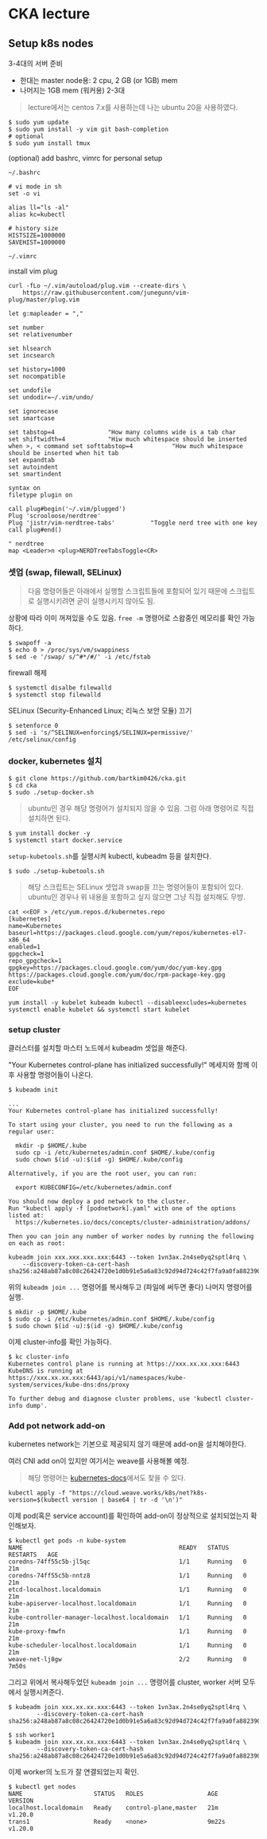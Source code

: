 # CKA lecture


## Setup k8s nodes

3-4대의 서버 준비
- 한대는 master node용: 2 cpu, 2 GB (or 1GB) mem
- 나머지는 1GB mem (워커용) 2-3대

> lecture에서는 centos 7.x를 사용하는데 나는 ubuntu 20을 사용하였다.


```
$ sudo yum update
$ sudo yum install -y vim git bash-completion
# optional
$ sudo yum install tmux
```

(optional) add bashrc, vimrc for personal setup

`~/.bashrc`

```
# vi mode in sh
set -o vi

alias ll="ls -al"
alias kc=kubectl

# history size
HISTSIZE=1000000
SAVEHIST=1000000
```


`~/.vimrc`

install vim plug

```
curl -fLo ~/.vim/autoload/plug.vim --create-dirs \
    https://raw.githubusercontent.com/junegunn/vim-plug/master/plug.vim
```

```
let g:mapleader = ","

set number
set relativenumber

set hlsearch
set incsearch

set history=1000
set nocompatible

set undofile
set undodir=~/.vim/undo/

set ignorecase
set smartcase

set tabstop=4               "How many columns wide is a tab char
set shiftwidth=4            "Hiw much whitespace should be inserted when >, < command set softtabstop=4           "How much whitespace should be inserted when hit tab
set expandtab
set autoindent
set smartindent

syntax on
filetype plugin on

call plug#begin('~/.vim/plugged')
Plug 'scrooloose/nerdtree'
Plug 'jistr/vim-nerdtree-tabs'          "Toggle nerd tree with one key
call plug#end()

" nerdtree
map <Leader>n <plug>NERDTreeTabsToggle<CR>
```


### 셋업 (swap, filewall, SELinux)

> 다음 명령어들은 아래에서 실행할 스크립트들에 포함되어 있기 때문에 스크립트로 실행시키려면 굳이 실행시키지 않아도 됨.

상황에 따라 이미 꺼져있을 수도 있음. `free -m` 명령어로 스왑중인 메모리를 확인 가능하다.

```
$ swapoff -a
$ echo 0 > /proc/sys/vm/swappiness
$ sed -e '/swap/ s/^#*/#/' -i /etc/fstab
```

firewall 해제

```
$ systemctl disalbe filewalld
$ systemctl stop filewalld
```

SELinux (Security-Enhanced Linux; 리눅스 보안 모듈) 끄기

```
$ setenforce 0
$ sed -i 's/^SELINUX=enforcing$/SELINUX=permissive/' /etc/selinux/config
```

### docker, kubernetes 설치

```
$ git clone https://github.com/bartkim0426/cka.git
$ cd cka
$ sudo ./setup-docker.sh
```

> ubuntu인 경우 해당 명령어가 설치되지 않을 수 있음. 그럼 아래 명령어로 직접 설치하면 된다.

```
$ yum install docker -y
$ systemctl start docker.service
```

`setup-kubetools.sh`를 실행시켜 kubectl, kubeadm 등을 설치한다.


```
$ sudo ./setup-kubetools.sh
```

> 해당 스크립트는 SELinux 셋업과 swap을 끄는 명령어들이 포함되어 있다. ubuntu인 경우나 위 내용을 포함하고 싶지 않으면 그냥 직접 설치해도 무방.

```
cat <<EOF > /etc/yum.repos.d/kubernetes.repo
[kubernetes]
name=Kubernetes
baseurl=https://packages.cloud.google.com/yum/repos/kubernetes-el7-x86_64
enabled=1
gpgcheck=1
repo_gpgcheck=1
gpgkey=https://packages.cloud.google.com/yum/doc/yum-key.gpg https://packages.cloud.google.com/yum/doc/rpm-package-key.gpg
exclude=kube*
EOF

yum install -y kubelet kubeadm kubectl --disableexcludes=kubernetes
systemctl enable kubelet && systemctl start kubelet
```


### setup cluster

클러스터를 설치할 마스터 노드에서 kubeadm 셋업을 해준다.

"Your Kubernetes control-plane has initialized successfully!" 메세지와 함께 이후 사용할 명령어들이 나온다.

```
$ kubeadm init

...
Your Kubernetes control-plane has initialized successfully!

To start using your cluster, you need to run the following as a regular user:

  mkdir -p $HOME/.kube
  sudo cp -i /etc/kubernetes/admin.conf $HOME/.kube/config
  sudo chown $(id -u):$(id -g) $HOME/.kube/config

Alternatively, if you are the root user, you can run:

  export KUBECONFIG=/etc/kubernetes/admin.conf

You should now deploy a pod network to the cluster.
Run "kubectl apply -f [podnetwork].yaml" with one of the options listed at:
  https://kubernetes.io/docs/concepts/cluster-administration/addons/

Then you can join any number of worker nodes by running the following on each as root:

kubeadm join xxx.xxx.xxx.xxx:6443 --token 1vn3ax.2n4se0yq2sptl4rq \
    --discovery-token-ca-cert-hash sha256:a248ab87a8c08c26424720e1d0b91e5a6a83c92d94d724c42f7fa9a0fa882390
```

위의 `kubeadm join ...` 명령어를 복사해두고 (파일에 써두면 좋다) 나머지 명령어를 실행.

```
$ mkdir -p $HOME/.kube
$ sudo cp -i /etc/kubernetes/admin.conf $HOME/.kube/config
$ sudo chown $(id -u):$(id -g) $HOME/.kube/config
```

이제 cluster-info를 확인 가능하다.

```
$ kc cluster-info
Kubernetes control plane is running at https://xxx.xx.xx.xxx:6443
KubeDNS is running at https://xxx.xx.xx.xxx:6443/api/v1/namespaces/kube-system/services/kube-dns:dns/proxy

To further debug and diagnose cluster problems, use 'kubectl cluster-info dump'.
```

### Add pot network add-on

kubernetes network는 기본으로 제공되지 않기 때문에 add-on을 설치해야한다.

여러 CNI add on이 있지만 여기서는 weave를 사용해볼 예정.

> 해당 명령어는 [kubernetes-docs](https://kubernetes.io/docs/setup/production-environment/tools/kubeadm/high-availability/#steps-for-the-first-control-plane-node)에서도 찾을 수 있다.

```
kubectl apply -f "https://cloud.weave.works/k8s/net?k8s-version=$(kubectl version | base64 | tr -d '\n')"
```

이제 pod(혹은 service account)를 확인하여 add-on이 정상적으로 설치되었는지 확인해보자.

```
$ kubectl get pods -n kube-system
NAME                                            READY   STATUS    RESTARTS   AGE
coredns-74ff55c5b-jl5qc                         1/1     Running   0          21m
coredns-74ff55c5b-nntz8                         1/1     Running   0          21m
etcd-localhost.localdomain                      1/1     Running   0          21m
kube-apiserver-localhost.localdomain            1/1     Running   0          21m
kube-controller-manager-localhost.localdomain   1/1     Running   0          21m
kube-proxy-fmwfn                                1/1     Running   0          21m
kube-scheduler-localhost.localdomain            1/1     Running   0          21m
weave-net-lj8gw                                 2/2     Running   0          7m50s
```

그리고 위에서 복사해두었던 `kubeadm join ...` 명령어를 cluster, worker 서버 모두에서 실행시켜준다.

```
$ kubeadm join xxx.xx.xx.xxx:6443 --token 1vn3ax.2n4se0yq2sptl4rq \
        --discovery-token-ca-cert-hash sha256:a248ab87a8c08c26424720e1d0b91e5a6a83c92d94d724c42f7fa9a0fa882390
        
$ ssh worker1
$ kubeadm join xxx.xx.xx.xxx:6443 --token 1vn3ax.2n4se0yq2sptl4rq \
        --discovery-token-ca-cert-hash sha256:a248ab87a8c08c26424720e1d0b91e5a6a83c92d94d724c42f7fa9a0fa882390
```

이제 worker의 노드가 잘 연결되었는지 확인.

```
$ kubectl get nodes
NAME                    STATUS   ROLES                  AGE     VERSION
localhost.localdomain   Ready    control-plane,master   21m     v1.20.0
trans1                  Ready    <none>                 9m22s   v1.20.0
```
